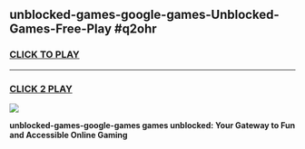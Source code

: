 
## unblocked-games-google-games-Unblocked-Games-Free-Play #q2ohr
<h3>
<a href="https://us.freeplayer.one?title=unblocked-games-google-games&ref=9M">CLICK TO PLAY</a></h3>
<hr>

<h3>
<a href="https://us.freeplayer.one?title=unblocked-games-google-games&ref=9M">CLICK 2 PLAY</a>
  
</h3>

<a href="https://us.freeplayer.one?title=unblocked-games-google-games&ref=9M"><img src="https://clearcache.store/games.png"></a>


**unblocked-games-google-games games unblocked: Your Gateway to Fun and Accessible Online Gaming**
